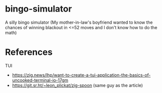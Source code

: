 # bingo-simulator
A silly bingo simulator (My mother-in-law's boyfriend wanted to know the chances of winning blackout in <=52 moves and I don't know how to do the math)

# References
TUI 
- https://zig.news/lhp/want-to-create-a-tui-application-the-basics-of-uncooked-terminal-io-17gm
- https://git.sr.ht/~leon_plickat/zig-spoon (same guy as the article)
